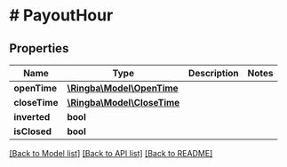 # # PayoutHour

## Properties

Name | Type | Description | Notes
------------ | ------------- | ------------- | -------------
**openTime** | [**\Ringba\Model\OpenTime**](OpenTime.md) |  |
**closeTime** | [**\Ringba\Model\CloseTime**](CloseTime.md) |  |
**inverted** | **bool** |  |
**isClosed** | **bool** |  |

[[Back to Model list]](../../README.md#models) [[Back to API list]](../../README.md#endpoints) [[Back to README]](../../README.md)
